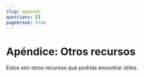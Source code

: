 ```yaml
---
slug: appendx
questions: []
pagebreak: true
---
```


# Apéndice: Otros recursos

Estos son otros recursos que podrías encontrar útiles.
